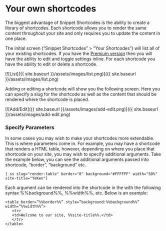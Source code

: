 # Your own shortcodes

The biggest advantage of Snippet Shortcodes is the ability to create a library of shortcodes. Each shortcode allows you to render the same content throughout your site and only requires you to update the content in one place.

The initial screen (“Snippet Shortcodes” > “Your Shortcodes”) will list all of your existing shortcodes. If you have the [Premium version](https://shop.yeken.uk/product/shortcode-variables/) then you will have the ability to edit and toggle settings inline. For each shortcode you have the ability to edit or delete a shortcode.

[![List]({{ site.baseurl }}/assets/images/list.png)]({{ site.baseurl }}/assets/images/list.png)

Adding or editing a shortcode will show you the following screen. Here you can specify a slug for the shortcode as well as the content that should be rendered where the shortcode is placed.

[![Add/Edit]({{ site.baseurl }}/assets/images/add-edit.png)]({{ site.baseurl }}/assets/images/add-edit.png)

### Specify Parameters
In some cases you may wish to make your shortcodes more extendable. This is where parameters come in. For example, you may have a shortcode that renders a HTML table, however, depending on where you place that shortcode on your site, you may wish to specify additional arguments. Take the example below, you can see the additional arguments passed into shortcode, “border”, “background” etc.

```
[ sv slug="render-table" border="0" background="#FFFFFF" width="50%" site-title="YeKen"]
```

Each argument can be rendered into the shortcode in the with the following syntax %%background%%, %%width%%, etc. Below is an example:

```
<table border=”%%border%%” style=”background:%%background%%” width=”%%width%%”>
   <tr>
   <td>Welcome to our site, %%site-title%%.</td>
   </tr>
</table>
```
